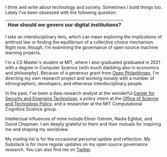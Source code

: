 I think and write about technology and society. Sometimes I build things too. Lately I've been obsessed with
the following question:

|How should we govern our digital institutions?|
|---------------------------------|

I take an interdisciplinary lens, which can mean exploring the implications of antitrust law or finding the equilibrium of a collective choice mechanism. Right now, though, I'm examining the governance
of open source machine learning projects.

I'm a CS Master's student at MIT, where I also graduated graduated in 2021 with a
degree in Computer Science (with much dabbling also in economics and philosophy). Because of a generous grant from [Open Philanthropy](https://www.openphilanthropy.org), I'm directing my own research project and working loosely with a number of ethnographers, developers, and otherwise interdisciplinary people.

In the past, I've been a data research analyst at the wonderful [Center for Security and
Emerging Technology](https://cset.georgetown.edu/), a policy intern at the [Office of Science and Technology Policy](https://www.whitehouse.gov/ostp/), and a researcher at the MIT Computational Cognitive Science group.

Intellectual influences of mine include Elinor Ostrom, Nadia Eghbal, and David Chapman. I am deeply grateful to them and their mutuals for inspiring me and shaping my worldview.

My mailing list is for the occasional personal update and reflection. My
Substack is for more regular updates on my open source governance research. You
can also find me on [Twitter](https://twitter.com/mslkmp).
